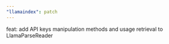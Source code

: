 ```yaml
---
"llamaindex": patch
---
```


feat: add API keys manipulation methods and usage retrieval to LlamaParseReader
